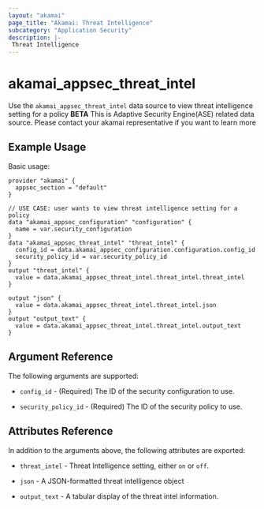 ```yaml
---
layout: "akamai"
page_title: "Akamai: Threat Intelligence"
subcategory: "Application Security"
description: |-
 Threat Intelligence
---
```


# akamai_appsec_threat_intel

Use the `akamai_appsec_threat_intel` data source to view threat intelligence setting for a policy
__BETA__ This is Adaptive Security Engine(ASE) related data source. Please contact your akamai representative if you want to learn more

## Example Usage

Basic usage:

```hcl
provider "akamai" {
  appsec_section = "default"
}

// USE CASE: user wants to view threat intelligence setting for a policy
data "akamai_appsec_configuration" "configuration" {
  name = var.security_configuration
}
data "akamai_appsec_threat_intel" "threat_intel" {
  config_id = data.akamai_appsec_configuration.configuration.config_id
  security_policy_id = var.security_policy_id
}
output "threat_intel" {
  value = data.akamai_appsec_threat_intel.threat_intel.threat_intel
}

output "json" {
  value = data.akamai_appsec_threat_intel.threat_intel.json
}
output "output_text" {
  value = data.akamai_appsec_threat_intel.threat_intel.output_text
}
```

## Argument Reference

The following arguments are supported:

* `config_id` - (Required) The ID of the security configuration to use.

* `security_policy_id` - (Required) The ID of the security policy to use.

## Attributes Reference

In addition to the arguments above, the following attributes are exported:

* `threat_intel` - Threat Intelligence setting, either `on` or `off`.

* `json` - A JSON-formatted threat intelligence object

* `output_text` - A tabular display of the threat intel information.



